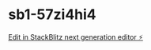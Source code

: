 # sb1-57zi4hi4

[Edit in StackBlitz next generation editor ⚡️](https://stackblitz.com/~/github.com/davidlopezg/sb1-57zi4hi4)
